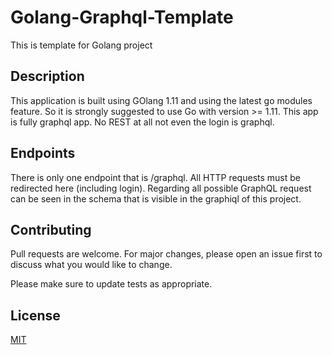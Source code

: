 # Golang-Graphql-Template
This is template for Golang project

## Description
This application is built using GOlang 1.11 and using the latest go modules feature. So it is strongly suggested to use Go with version >= 1.11. 
This app is fully graphql app. No REST at all not even the login is graphql.

## Endpoints
There is only one endpoint that is /graphql. All HTTP requests must be redirected here (including login).
Regarding all possible GraphQL request can be seen in the schema that is visible in the graphiql of this project.

## Contributing
Pull requests are welcome. For major changes, please open an issue first to discuss what you would like to change.

Please make sure to update tests as appropriate.

## License
[MIT](https://choosealicense.com/licenses/mit/)
